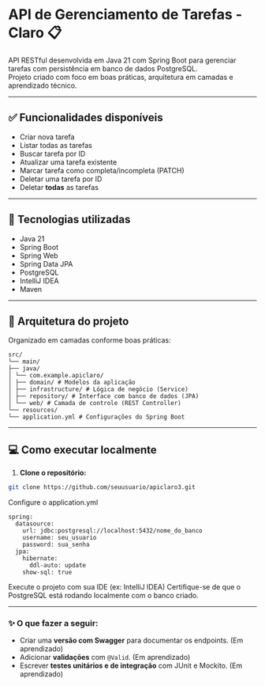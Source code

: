 # API de Gerenciamento de Tarefas - Claro 📋

API RESTful desenvolvida em Java 21 com Spring Boot para gerenciar tarefas com persistência em banco de dados PostgreSQL.  
Projeto criado com foco em boas práticas, arquitetura em camadas e aprendizado técnico.

---

## ✅ Funcionalidades disponíveis

- Criar nova tarefa
- Listar todas as tarefas
- Buscar tarefa por ID
- Atualizar uma tarefa existente
- Marcar tarefa como completa/incompleta (PATCH)
- Deletar uma tarefa por ID
- Deletar **todas** as tarefas

---

## 🚀 Tecnologias utilizadas

- Java 21  
- Spring Boot  
- Spring Web  
- Spring Data JPA  
- PostgreSQL  
- IntelliJ IDEA  
- Maven

---

## 🧠 Arquitetura do projeto

Organizado em camadas conforme boas práticas:
```
src/
└── main/
├── java/
│ └── com.example.apiclaro/
│ ├── domain/ # Modelos da aplicação
│ ├── infrastructure/ # Lógica de negócio (Service)
│ ├── repository/ # Interface com banco de dados (JPA)
│ └── web/ # Camada de controle (REST Controller)
└── resources/
└── application.yml # Configurações do Spring Boot
```
---

## 💻 Como executar localmente

1. **Clone o repositório:**

```bash
git clone https://github.com/seuusuario/apiclaro3.git
```
Configure o application.yml
```
spring:
  datasource:
    url: jdbc:postgresql://localhost:5432/nome_do_banco
    username: seu_usuario
    password: sua_senha
  jpa:
    hibernate:
      ddl-auto: update
    show-sql: true
```

Execute o projeto com sua IDE (ex: IntelliJ IDEA)
Certifique-se de que o PostgreSQL está rodando localmente com o banco criado.

---

### ✨ O que fazer a seguir:

- Criar uma **versão com Swagger** para documentar os endpoints. (Em aprendizado)
- Adicionar **validações** com `@Valid`. (Em aprendizado)
- Escrever **testes unitários e de integração** com JUnit e Mockito. (Em aprendizado)
